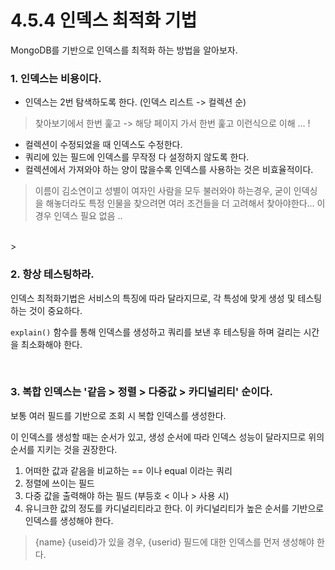 # 4.5.4 인덱스 최적화 기법

MongoDB를 기반으로 인덱스를 최적화 하는 방법을 알아보자. 

### 1. 인덱스는 비용이다. 

- 인덱스는 2번 탐색하도록 한다. (인덱스 리스트 -> 컬렉션 순)           
> 찾아보기에서 한번 훑고 -> 해당 페이지 가서 한번 훑고 이런식으로 이해 ... !            
- 컬렉션이 수정되었을 때 인덱스도 수정한다. 
- 쿼리에 있는 필드에 인덱스를 무작정 다 설정하지 않도록 한다. 
- 컬렉션에서 가져와야 하는 양이 많을수록 인덱스를 사용하는 것은 비효율적이다.            
> 이름이 김소연이고 성별이 여자인 사람을 모두 불러와야 하는경우, 굳이 인덱싱을 해놓더라도 특정 인물을 찾으려면 여러 조건들을 더 고려해서 찾아야한다... 이 경우 인덱스 필요 없음 ..              

<br />>

### 2. 항상 테스팅하라. 

인덱스 최적화기법은 서비스의 특징에 따라 달라지므로, 각 특성에 맞게 생성 및 테스팅 하는 것이 중요하다. 

`explain()` 함수를 통해 인덱스를 생성하고 쿼리를 보낸 후 테스팅을 하며 걸리는 시간을 최소화해야 한다. 

<br />

### 3. 복합 인덱스는 '같음 > 정렬 > 다중값 > 카디널리티' 순이다. 

보통 여러 필드를 기반으로 조회 시 복합 인덱스를 생성한다. 

이 인덱스를 생성할 때는 순서가 있고, 생성 순서에 따라 인덱스 성능이 달라지므로 위의 순서를 지키는 것을 권장한다. 

1. 어떠한 값과 같음을 비교하는 == 이나 equal 이라는 쿼리
2. 정렬에 쓰이는 필드 
3. 다중 값을 출력해야 하는 필드 (부등호 < 이나 >  사용 시)
4. 유니크한 값의 정도를 카디널리티라고 한다. 이 카디널리티가 높은 순서를 기반으로 인덱스를 생성해야 한다.     
> {name} {useid}가 있을 경우, {userid} 필드에 대한 인덱스를 먼저 생성해야 한다. 